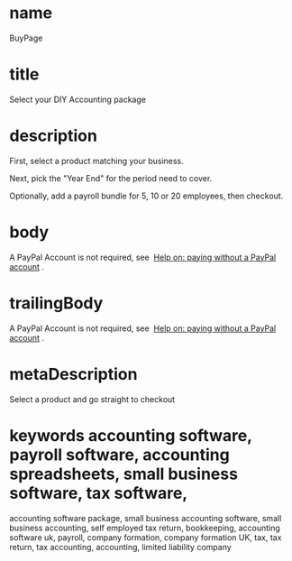 # name
BuyPage

# title
Select your DIY Accounting package

# description
<p>First, select a product matching your business.</p>
<p>Next, pick the "Year End" for the period need to cover.</p>
<p>Optionally, add a payroll bundle for 5, 10 or 20 employees, then checkout.</p>

# body
<p>
<span>A PayPal Account is not required, see&nbsp;</span>
<a href="article.html?article=PayingWithoutAPayPalAccountArticle">Help on: paying without a PayPal account</a>
<span>.</span>
</p>

# trailingBody
<p>
<span>A PayPal Account is not required, see&nbsp;</span>
<a href="article.html?article=PayingWithoutAPayPalAccountArticle">Help on: paying without a PayPal account</a>
<span>.</span>
</p>

# metaDescription
Select a product and go straight to checkout

# keywords accounting software, payroll software, accounting spreadsheets, small business software, tax software,
accounting software package, small business accounting software, small business accounting, self employed tax return,
bookkeeping, accounting software uk, payroll, company formation, company formation UK, tax, tax return, tax accounting,
accounting, limited liability company

